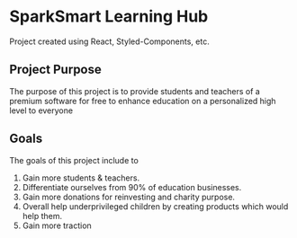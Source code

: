 # SparkSmart Learning Hub

Project created using React, Styled-Components, etc.

## Project Purpose

The purpose of this project is to provide students and teachers of a premium software for free to enhance education on a personalized high level to everyone

## Goals

The goals of this project include to
1. Gain more students & teachers.
2. Differentiate ourselves from 90% of education businesses.
3. Gain more donations for reinvesting and charity purpose.
4. Overall help underprivileged children by creating products which would help them.
5. Gain more traction